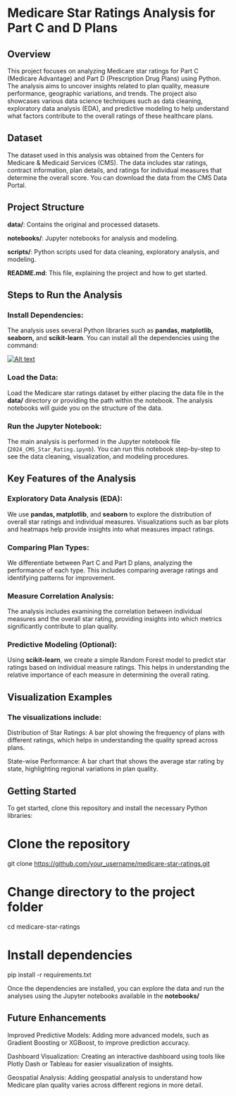 # Medicare Star Ratings Analysis for Part C and D Plans

## Overview

This project focuses on analyzing Medicare star ratings for Part C (Medicare Advantage) and Part D (Prescription Drug Plans) using Python. The analysis aims to uncover insights related to plan quality, measure performance, geographic variations, and trends. The project also showcases various data science techniques such as data cleaning, exploratory data analysis (EDA), and predictive modeling to help understand what factors contribute to the overall ratings of these healthcare plans.

## Dataset

The dataset used in this analysis was obtained from the Centers for Medicare & Medicaid Services (CMS). The data includes star ratings, contract information, plan details, and ratings for individual measures that determine the overall score. You can download the data from the CMS Data Portal.

## Project Structure

**data/**: Contains the original and processed datasets.

**notebooks/**: Jupyter notebooks for analysis and modeling.

**scripts/**: Python scripts used for data cleaning, exploratory analysis, and modeling.

**README.md**: This file, explaining the project and how to get started.

## Steps to Run the Analysis

### Install Dependencies:
The analysis uses several Python libraries such as **pandas, matplotlib, seaborn,** and **scikit-learn**. You can install all the dependencies using the command:

[![Alt text](Visualization\Figure_1.png)](https://github.com/mjada76/Work_Projects/blob/Visualization/Figure_1.png)


### Load the Data:
Load the Medicare star ratings dataset by either placing the data file in the **data/** directory or providing the path within the notebook. The analysis notebooks will guide you on the structure of the data.

### Run the Jupyter Notebook:
The main analysis is performed in the Jupyter notebook file (`2024_CMS_Star_Rating.ipynb`). You can run this notebook step-by-step to see the data cleaning, visualization, and modeling procedures.

## Key Features of the Analysis

### Exploratory Data Analysis (EDA):
We use **pandas, matplotlib**, and **seaborn** to explore the distribution of overall star ratings and individual measures. Visualizations such as bar plots and heatmaps help provide insights into what measures impact ratings.

### Comparing Plan Types:
We differentiate between Part C and Part D plans, analyzing the performance of each type. This includes comparing average ratings and identifying patterns for improvement.

### Measure Correlation Analysis:
The analysis includes examining the correlation between individual measures and the overall star rating, providing insights into which metrics significantly contribute to plan quality.

### Predictive Modeling (Optional):
Using **scikit-learn**, we create a simple Random Forest model to predict star ratings based on individual measure ratings. This helps in understanding the relative importance of each measure in determining the overall rating.

## Visualization Examples

### The visualizations include:

Distribution of Star Ratings: A bar plot showing the frequency of plans with different ratings, which helps in understanding the quality spread across plans.

State-wise Performance: A bar chart that shows the average star rating by state, highlighting regional variations in plan quality.

## Getting Started
To get started, clone this repository and install the necessary Python libraries:

# Clone the repository
git clone https://github.com/your_username/medicare-star-ratings.git

# Change directory to the project folder
cd medicare-star-ratings

# Install dependencies
pip install -r requirements.txt

Once the dependencies are installed, you can explore the data and run the analyses using the Jupyter notebooks available in the __notebooks/__

## Future Enhancements

Improved Predictive Models: Adding more advanced models, such as Gradient Boosting or XGBoost, to improve prediction accuracy.

Dashboard Visualization: Creating an interactive dashboard using tools like Plotly Dash or Tableau for easier visualization of insights.

Geospatial Analysis: Adding geospatial analysis to understand how Medicare plan quality varies across different regions in more detail.


